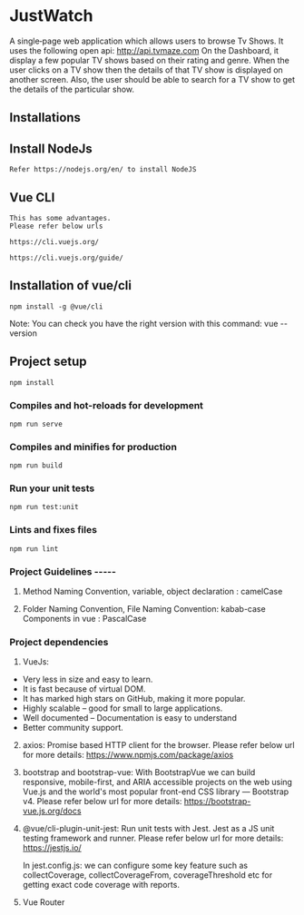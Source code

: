 # JustWatch
A single‐page web application which allows users to browse Tv Shows. It uses the following open api: http://api.tvmaze.com
On the Dashboard, it display a few popular TV shows based on their rating and genre. When the user clicks on a TV show then the details of that TV show is displayed on another screen. Also, the user should be able to search for a TV show to get the details of the particular show.

## Installations
## Install NodeJs
```
Refer https://nodejs.org/en/ to install NodeJS
```

## Vue CLI
```
This has some advantages.
Please refer below urls

https://cli.vuejs.org/

https://cli.vuejs.org/guide/

```
## Installation of vue/cli
```
npm install -g @vue/cli

```
Note: You can check you have the right version with this command:
vue --version

## Project setup
```
npm install
```

### Compiles and hot-reloads for development
```
npm run serve
```

### Compiles and minifies for production
```
npm run build
```

### Run your unit tests
```
npm run test:unit
```

### Lints and fixes files
```
npm run lint
```

### Project Guidelines -----

1) Method Naming Convention, 
   variable, object declaration : camelCase   

2) Folder Naming Convention, File Naming Convention: kabab-case
   Components in vue : PascalCase
   
### Project dependencies
1. VueJs:
- Very less in size and easy to learn.
- It is fast because of  virtual DOM.
- It has marked high stars on GitHub, making it more popular.
- Highly scalable – good for small to large applications.
- Well documented – Documentation is easy to understand
- Better community support.

2. axios:
   Promise based HTTP client for the browser.
   Please refer below url for more details:
   https://www.npmjs.com/package/axios   

3. bootstrap and bootstrap-vue:
   With BootstrapVue we can build responsive, mobile-first, and ARIA accessible projects on the web using Vue.js and the world's most popular front-end CSS library — Bootstrap v4.
   Please refer below url for more details:
   https://bootstrap-vue.js.org/docs

4. @vue/cli-plugin-unit-jest:
   Run unit tests with Jest. Jest as a JS unit testing framework and runner.
   Please refer below url for more details:
   https://jestjs.io/

   In jest.config.js: we can configure some key feature such as collectCoverage, collectCoverageFrom, coverageThreshold etc
   for getting exact code coverage with reports.

5. Vue Router
   

  



